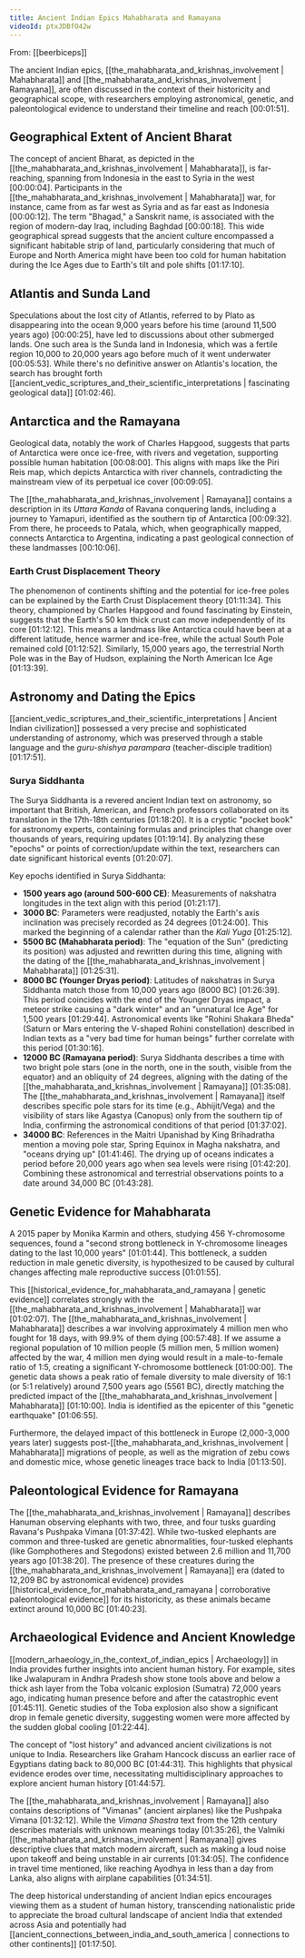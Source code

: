 ```yaml
---
title: Ancient Indian Epics Mahabharata and Ramayana
videoId: ptxJDBfO42w
---
```


From: [[beerbiceps]] <br/> 

The ancient Indian epics, [[the_mahabharata_and_krishnas_involvement | Mahabharata]] and [[the_mahabharata_and_krishnas_involvement | Ramayana]], are often discussed in the context of their historicity and geographical scope, with researchers employing astronomical, genetic, and paleontological evidence to understand their timeline and reach <a class="yt-timestamp" data-t="00:01:51">[00:01:51]</a>.

## Geographical Extent of Ancient Bharat
The concept of ancient Bharat, as depicted in the [[the_mahabharata_and_krishnas_involvement | Mahabharata]], is far-reaching, spanning from Indonesia in the east to Syria in the west <a class="yt-timestamp" data-t="00:00:04">[00:00:04]</a>. Participants in the [[the_mahabharata_and_krishnas_involvement | Mahabharata]] war, for instance, came from as far west as Syria and as far east as Indonesia <a class="yt-timestamp" data-t="00:00:12">[00:00:12]</a>. The term "Bhagad," a Sanskrit name, is associated with the region of modern-day Iraq, including Baghdad <a class="yt-timestamp" data-t="00:00:18">[00:00:18]</a>. This wide geographical spread suggests that the ancient culture encompassed a significant habitable strip of land, particularly considering that much of Europe and North America might have been too cold for human habitation during the Ice Ages due to Earth's tilt and pole shifts <a class="yt-timestamp" data-t="01:17:10">[01:17:10]</a>.

## Atlantis and Sunda Land
Speculations about the lost city of Atlantis, referred to by Plato as disappearing into the ocean 9,000 years before his time (around 11,500 years ago) <a class="yt-timestamp" data-t="00:00:25">[00:00:25]</a>, have led to discussions about other submerged lands. One such area is the Sunda land in Indonesia, which was a fertile region 10,000 to 20,000 years ago before much of it went underwater <a class="yt-timestamp" data-t="00:05:53">[00:05:53]</a>. While there's no definitive answer on Atlantis's location, the search has brought forth [[ancient_vedic_scriptures_and_their_scientific_interpretations | fascinating geological data]] <a class="yt-timestamp" data-t="01:02:46">[01:02:46]</a>.

## Antarctica and the Ramayana
Geological data, notably the work of Charles Hapgood, suggests that parts of Antarctica were once ice-free, with rivers and vegetation, supporting possible human habitation <a class="yt-timestamp" data-t="00:08:00">[00:08:00]</a>. This aligns with maps like the Piri Reis map, which depicts Antarctica with river channels, contradicting the mainstream view of its perpetual ice cover <a class="yt-timestamp" data-t="00:09:05">[00:09:05]</a>.

The [[the_mahabharata_and_krishnas_involvement | Ramayana]] contains a description in its *Uttara Kanda* of Ravana conquering lands, including a journey to Yamapuri, identified as the southern tip of Antarctica <a class="yt-timestamp" data-t="00:09:32">[00:09:32]</a>. From there, he proceeds to Patala, which, when geographically mapped, connects Antarctica to Argentina, indicating a past geological connection of these landmasses <a class="yt-timestamp" data-t="00:10:06">[00:10:06]</a>.

### Earth Crust Displacement Theory
The phenomenon of continents shifting and the potential for ice-free poles can be explained by the Earth Crust Displacement theory <a class="yt-timestamp" data-t="01:11:34">[01:11:34]</a>. This theory, championed by Charles Hapgood and found fascinating by Einstein, suggests that the Earth's 50 km thick crust can move independently of its core <a class="yt-timestamp" data-t="01:12:12">[01:12:12]</a>. This means a landmass like Antarctica could have been at a different latitude, hence warmer and ice-free, while the actual South Pole remained cold <a class="yt-timestamp" data-t="01:12:52">[01:12:52]</a>. Similarly, 15,000 years ago, the terrestrial North Pole was in the Bay of Hudson, explaining the North American Ice Age <a class="yt-timestamp" data-t="01:13:39">[01:13:39]</a>.

## Astronomy and Dating the Epics
[[ancient_vedic_scriptures_and_their_scientific_interpretations | Ancient Indian civilization]] possessed a very precise and sophisticated understanding of astronomy, which was preserved through a stable language and the *guru-shishya parampara* (teacher-disciple tradition) <a class="yt-timestamp" data-t="01:17:51">[01:17:51]</a>.

### Surya Siddhanta
The Surya Siddhanta is a revered ancient Indian text on astronomy, so important that British, American, and French professors collaborated on its translation in the 17th-18th centuries <a class="yt-timestamp" data-t="01:18:20">[01:18:20]</a>. It is a cryptic "pocket book" for astronomy experts, containing formulas and principles that change over thousands of years, requiring updates <a class="yt-timestamp" data-t="01:19:14">[01:19:14]</a>. By analyzing these "epochs" or points of correction/update within the text, researchers can date significant historical events <a class="yt-timestamp" data-t="01:20:07">[01:20:07]</a>.

Key epochs identified in Surya Siddhanta:
*   **1500 years ago (around 500-600 CE)**: Measurements of nakshatra longitudes in the text align with this period <a class="yt-timestamp" data-t="01:21:17">[01:21:17]</a>.
*   **3000 BC**: Parameters were readjusted, notably the Earth's axis inclination was precisely recorded as 24 degrees <a class="yt-timestamp" data-t="01:24:00">[01:24:00]</a>. This marked the beginning of a calendar rather than the *Kali Yuga* <a class="yt-timestamp" data-t="01:25:12">[01:25:12]</a>.
*   **5500 BC (Mahabharata period)**: The "equation of the Sun" (predicting its position) was adjusted and rewritten during this time, aligning with the dating of the [[the_mahabharata_and_krishnas_involvement | Mahabharata]] <a class="yt-timestamp" data-t="01:25:31">[01:25:31]</a>.
*   **8000 BC (Younger Dryas period)**: Latitudes of nakshatras in Surya Siddhanta match those from 10,000 years ago (8000 BC) <a class="yt-timestamp" data-t="01:26:39">[01:26:39]</a>. This period coincides with the end of the Younger Dryas impact, a meteor strike causing a "dark winter" and an "unnatural Ice Age" for 1,500 years <a class="yt-timestamp" data-t="01:29:44">[01:29:44]</a>. Astronomical events like "Rohini Shakara Bheda" (Saturn or Mars entering the V-shaped Rohini constellation) described in Indian texts as a "very bad time for human beings" further correlate with this period <a class="yt-timestamp" data-t="01:30:16">[01:30:16]</a>.
*   **12000 BC (Ramayana period)**: Surya Siddhanta describes a time with two bright pole stars (one in the north, one in the south, visible from the equator) and an obliquity of 24 degrees, aligning with the dating of the [[the_mahabharata_and_krishnas_involvement | Ramayana]] <a class="yt-timestamp" data-t="01:35:08">[01:35:08]</a>. The [[the_mahabharata_and_krishnas_involvement | Ramayana]] itself describes specific pole stars for its time (e.g., Abhijit/Vega) and the visibility of stars like Agastya (Canopus) only from the southern tip of India, confirming the astronomical conditions of that period <a class="yt-timestamp" data-t="01:37:02">[01:37:02]</a>.
*   **34000 BC**: References in the Maitri Upanishad by King Brihadratha mention a moving pole star, Spring Equinox in Magha nakshatra, and "oceans drying up" <a class="yt-timestamp" data-t="01:41:46">[01:41:46]</a>. The drying up of oceans indicates a period before 20,000 years ago when sea levels were rising <a class="yt-timestamp" data-t="01:42:20">[01:42:20]</a>. Combining these astronomical and terrestrial observations points to a date around 34,000 BC <a class="yt-timestamp" data-t="01:43:28">[01:43:28]</a>.

## Genetic Evidence for Mahabharata
A 2015 paper by Monika Karmin and others, studying 456 Y-chromosome sequences, found a "second strong bottleneck in Y-chromosome lineages dating to the last 10,000 years" <a class="yt-timestamp" data-t="01:01:44">[01:01:44]</a>. This bottleneck, a sudden reduction in male genetic diversity, is hypothesized to be caused by cultural changes affecting male reproductive success <a class="yt-timestamp" data-t="01:01:55">[01:01:55]</a>.

This [[historical_evidence_for_mahabharata_and_ramayana | genetic evidence]] correlates strongly with the [[the_mahabharata_and_krishnas_involvement | Mahabharata]] war <a class="yt-timestamp" data-t="01:02:07">[01:02:07]</a>. The [[the_mahabharata_and_krishnas_involvement | Mahabharata]] describes a war involving approximately 4 million men who fought for 18 days, with 99.9% of them dying <a class="yt-timestamp" data-t="00:57:48">[00:57:48]</a>. If we assume a regional population of 10 million people (5 million men, 5 million women) affected by the war, 4 million men dying would result in a male-to-female ratio of 1:5, creating a significant Y-chromosome bottleneck <a class="yt-timestamp" data-t="01:00:00">[01:00:00]</a>. The genetic data shows a peak ratio of female diversity to male diversity of 16:1 (or 5:1 relatively) around 7,500 years ago (5561 BC), directly matching the predicted impact of the [[the_mahabharata_and_krishnas_involvement | Mahabharata]] <a class="yt-timestamp" data-t="01:10:00">[01:10:00]</a>. India is identified as the epicenter of this "genetic earthquake" <a class="yt-timestamp" data-t="01:06:55">[01:06:55]</a>.

Furthermore, the delayed impact of this bottleneck in Europe (2,000-3,000 years later) suggests post-[[the_mahabharata_and_krishnas_involvement | Mahabharata]] migrations of people, as well as the migration of zebu cows and domestic mice, whose genetic lineages trace back to India <a class="yt-timestamp" data-t="01:13:50">[01:13:50]</a>.

## Paleontological Evidence for Ramayana
The [[the_mahabharata_and_krishnas_involvement | Ramayana]] describes Hanuman observing elephants with two, three, and four tusks guarding Ravana's Pushpaka Vimana <a class="yt-timestamp" data-t="01:37:42">[01:37:42]</a>. While two-tusked elephants are common and three-tusked are genetic abnormalities, four-tusked elephants (like Gomphotheres and Stegodons) existed between 2.6 million and 11,700 years ago <a class="yt-timestamp" data-t="01:38:20">[01:38:20]</a>. The presence of these creatures during the [[the_mahabharata_and_krishnas_involvement | Ramayana]] era (dated to 12,209 BC by astronomical evidence) provides [[historical_evidence_for_mahabharata_and_ramayana | corroborative paleontological evidence]] for its historicity, as these animals became extinct around 10,000 BC <a class="yt-timestamp" data-t="01:40:23">[01:40:23]</a>.

## Archaeological Evidence and Ancient Knowledge
[[modern_arhaeology_in_the_context_of_indian_epics | Archaeology]] in India provides further insights into ancient human history. For example, sites like Jwalapuram in Andhra Pradesh show stone tools above and below a thick ash layer from the Toba volcanic explosion (Sumatra) 72,000 years ago, indicating human presence before and after the catastrophic event <a class="yt-timestamp" data-t="01:45:11">[01:45:11]</a>. Genetic studies of the Toba explosion also show a significant drop in female genetic diversity, suggesting women were more affected by the sudden global cooling <a class="yt-timestamp" data-t="01:22:44">[01:22:44]</a>.

The concept of "lost history" and advanced ancient civilizations is not unique to India. Researchers like Graham Hancock discuss an earlier race of Egyptians dating back to 80,000 BC <a class="yt-timestamp" data-t="01:44:31">[01:44:31]</a>. This highlights that physical evidence erodes over time, necessitating multidisciplinary approaches to explore ancient human history <a class="yt-timestamp" data-t="01:44:57">[01:44:57]</a>.

The [[the_mahabharata_and_krishnas_involvement | Ramayana]] also contains descriptions of "Vimanas" (ancient airplanes) like the Pushpaka Vimana <a class="yt-timestamp" data-t="01:32:12">[01:32:12]</a>. While the *Vimana Shastra* text from the 12th century describes materials with unknown meanings today <a class="yt-timestamp" data-t="01:35:26">[01:35:26]</a>, the Valmiki [[the_mahabharata_and_krishnas_involvement | Ramayana]] gives descriptive clues that match modern aircraft, such as making a loud noise upon takeoff and being unstable in air currents <a class="yt-timestamp" data-t="01:34:05">[01:34:05]</a>. The confidence in travel time mentioned, like reaching Ayodhya in less than a day from Lanka, also aligns with airplane capabilities <a class="yt-timestamp" data-t="01:34:51">[01:34:51]</a>.

The deep historical understanding of ancient Indian epics encourages viewing them as a student of human history, transcending nationalistic pride to appreciate the broad cultural landscape of ancient India that extended across Asia and potentially had [[ancient_connections_between_india_and_south_america | connections to other continents]] <a class="yt-timestamp" data-t="01:17:50">[01:17:50]</a>.